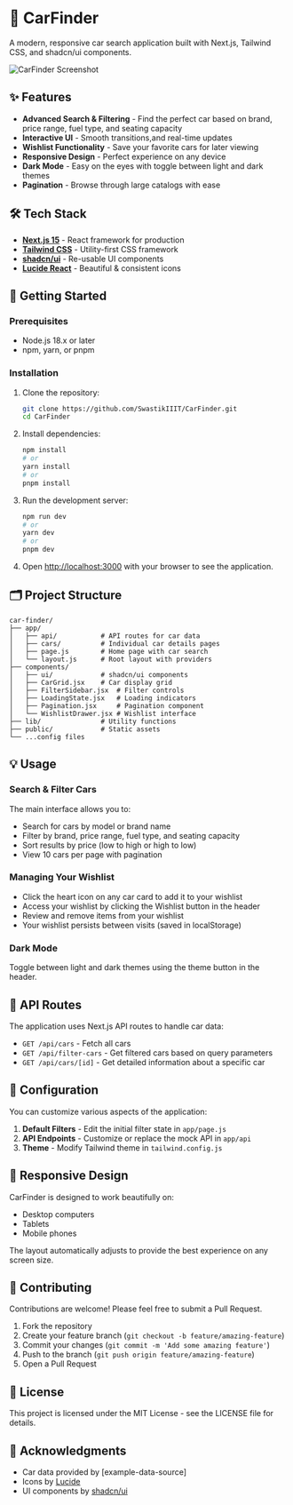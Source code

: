 # 🚗 CarFinder

A modern, responsive car search application built with Next.js, Tailwind CSS, and shadcn/ui components.

![CarFinder Screenshot](https://github.com/user-attachments/assets/0a6357da-8e15-47f9-a8a7-bc348b937c46)

## ✨ Features

- **Advanced Search & Filtering** - Find the perfect car based on brand, price range, fuel type, and seating capacity
- **Interactive UI** - Smooth transitions,and real-time updates
- **Wishlist Functionality** - Save your favorite cars for later viewing
- **Responsive Design** - Perfect experience on any device
- **Dark Mode** - Easy on the eyes with toggle between light and dark themes
- **Pagination** - Browse through large catalogs with ease

## 🛠️ Tech Stack

- **[Next.js 15](https://nextjs.org/)** - React framework for production
- **[Tailwind CSS](https://tailwindcss.com/)** - Utility-first CSS framework
- **[shadcn/ui](https://ui.shadcn.com/)** - Re-usable UI components
- **[Lucide React](https://lucide.dev/)** - Beautiful & consistent icons

## 🚀 Getting Started

### Prerequisites

- Node.js 18.x or later
- npm, yarn, or pnpm

### Installation

1. Clone the repository:
   ```bash
   git clone https://github.com/SwastikIIIT/CarFinder.git
   cd CarFinder
   ```

2. Install dependencies:
   ```bash
   npm install
   # or
   yarn install
   # or
   pnpm install
   ```

3. Run the development server:
   ```bash
   npm run dev
   # or
   yarn dev
   # or
   pnpm dev
   ```

4. Open [http://localhost:3000](http://localhost:3000) with your browser to see the application.

## 🗂️ Project Structure

```
car-finder/
├── app/
│   ├── api/           # API routes for car data
│   ├── cars/          # Individual car details pages
│   ├── page.js        # Home page with car search
│   └── layout.js      # Root layout with providers
├── components/
│   ├── ui/            # shadcn/ui components
│   ├── CarGrid.jsx    # Car display grid
│   ├── FilterSidebar.jsx  # Filter controls
│   ├── LoadingState.jsx   # Loading indicators
│   ├── Pagination.jsx     # Pagination component
│   └── WishlistDrawer.jsx # Wishlist interface
├── lib/               # Utility functions
├── public/            # Static assets
└── ...config files
```

## 💡 Usage

### Search & Filter Cars

The main interface allows you to:
- Search for cars by model or brand name
- Filter by brand, price range, fuel type, and seating capacity
- Sort results by price (low to high or high to low)
- View 10 cars per page with pagination

### Managing Your Wishlist

- Click the heart icon on any car card to add it to your wishlist
- Access your wishlist by clicking the Wishlist button in the header
- Review and remove items from your wishlist
- Your wishlist persists between visits (saved in localStorage)

### Dark Mode

Toggle between light and dark themes using the theme button in the header.

## 🧩 API Routes

The application uses Next.js API routes to handle car data:

- `GET /api/cars` - Fetch all cars
- `GET /api/filter-cars` - Get filtered cars based on query parameters
- `GET /api/cars/[id]` - Get detailed information about a specific car

## 🔧 Configuration

You can customize various aspects of the application:

1. **Default Filters** - Edit the initial filter state in `app/page.js`
2. **API Endpoints** - Customize or replace the mock API in `app/api`
3. **Theme** - Modify Tailwind theme in `tailwind.config.js`

## 📱 Responsive Design

CarFinder is designed to work beautifully on:
- Desktop computers
- Tablets
- Mobile phones

The layout automatically adjusts to provide the best experience on any screen size.

## 🤝 Contributing

Contributions are welcome! Please feel free to submit a Pull Request.

1. Fork the repository
2. Create your feature branch (`git checkout -b feature/amazing-feature`)
3. Commit your changes (`git commit -m 'Add some amazing feature'`)
4. Push to the branch (`git push origin feature/amazing-feature`)
5. Open a Pull Request

## 📄 License

This project is licensed under the MIT License - see the LICENSE file for details.

## 🙏 Acknowledgments

- Car data provided by [example-data-source]
- Icons by [Lucide](https://lucide.dev/)
- UI components by [shadcn/ui](https://ui.shadcn.com/)
